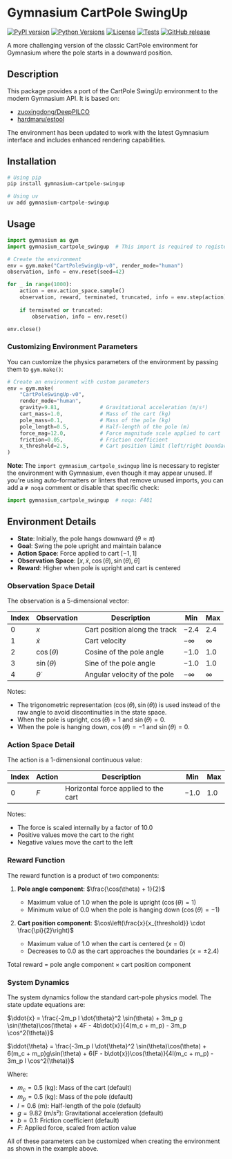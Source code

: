 # Gymnasium CartPole SwingUp

[![PyPI version](https://badge.fury.io/py/gymnasium-cartpole-swingup.svg)](https://badge.fury.io/py/gymnasium-cartpole-swingup)
[![Python Versions](https://img.shields.io/pypi/pyversions/gymnasium-cartpole-swingup)](https://pypi.org/project/gymnasium-cartpole-swingup/)
[![License](https://img.shields.io/github/license/nkiyohara/gymnasium-cartpole-swingup)](https://github.com/nkiyohara/gymnasium-cartpole-swingup/blob/main/LICENSE)
[![Tests](https://github.com/nkiyohara/gymnasium-cartpole-swingup/actions/workflows/python-tests.yml/badge.svg)](https://github.com/nkiyohara/gymnasium-cartpole-swingup/actions/workflows/python-tests.yml)
[![GitHub release](https://img.shields.io/github/v/release/nkiyohara/gymnasium-cartpole-swingup)](https://github.com/nkiyohara/gymnasium-cartpole-swingup/releases)

A more challenging version of the classic CartPole environment for Gymnasium where the pole starts in a downward position.

## Description

This package provides a port of the CartPole SwingUp environment to the modern Gymnasium API. It is based on:
- [zuoxingdong/DeepPILCO](https://github.com/zuoxingdong/DeepPILCO/blob/master/cartpole_swingup.py)
- [hardmaru/estool](https://github.com/hardmaru/estool/blob/master/custom_envs/cartpole_swingup.py)

The environment has been updated to work with the latest Gymnasium interface and includes enhanced rendering capabilities.

## Installation

```bash
# Using pip
pip install gymnasium-cartpole-swingup

# Using uv
uv add gymnasium-cartpole-swingup
```

## Usage

```python
import gymnasium as gym
import gymnasium_cartpole_swingup  # This import is required to register the environment, even if unused

# Create the environment
env = gym.make("CartPoleSwingUp-v0", render_mode="human")
observation, info = env.reset(seed=42)

for _ in range(1000):
    action = env.action_space.sample()
    observation, reward, terminated, truncated, info = env.step(action)
    
    if terminated or truncated:
        observation, info = env.reset()

env.close()
```

### Customizing Environment Parameters

You can customize the physics parameters of the environment by passing them to `gym.make()`:

```python
# Create an environment with custom parameters
env = gym.make(
    "CartPoleSwingUp-v0",
    render_mode="human",
    gravity=9.81,             # Gravitational acceleration (m/s²)
    cart_mass=1.0,            # Mass of the cart (kg)
    pole_mass=0.1,            # Mass of the pole (kg)
    pole_length=0.5,          # Half-length of the pole (m)
    force_mag=12.0,           # Force magnitude scale applied to cart
    friction=0.05,            # Friction coefficient
    x_threshold=2.5,          # Cart position limit (left/right boundary)
)
```

**Note**: The `import gymnasium_cartpole_swingup` line is necessary to register the environment with Gymnasium, even though it may appear unused. If you're using auto-formatters or linters that remove unused imports, you can add a `# noqa` comment or disable that specific check:

```python
import gymnasium_cartpole_swingup  # noqa: F401
```

## Environment Details

- **State**: Initially, the pole hangs downward ($\theta \approx \pi$)
- **Goal**: Swing the pole upright and maintain balance
- **Action Space**: Force applied to cart $[-1, 1]$
- **Observation Space**: $[x, \dot{x}, \cos(\theta), \sin(\theta), \dot{\theta}]$
- **Reward**: Higher when pole is upright and cart is centered

### Observation Space Detail

The observation is a 5-dimensional vector:

| Index | Observation          | Description                            | Min  | Max  |
|-------|---------------------|----------------------------------------|------|------|
| 0     | $x$                 | Cart position along the track           | $-2.4$ | $2.4$  |
| 1     | $\dot{x}$           | Cart velocity                           | $-\infty$ | $\infty$ |
| 2     | $\cos(\theta)$      | Cosine of the pole angle                | $-1.0$ | $1.0$  |
| 3     | $\sin(\theta)$      | Sine of the pole angle                  | $-1.0$ | $1.0$  |
| 4     | $\dot{\theta}$      | Angular velocity of the pole            | $-\infty$ | $\infty$ |

Notes:
- The trigonometric representation $(\cos(\theta), \sin(\theta))$ is used instead of the raw angle to avoid discontinuities in the state space.
- When the pole is upright, $\cos(\theta) = 1$ and $\sin(\theta) = 0$.
- When the pole is hanging down, $\cos(\theta) = -1$ and $\sin(\theta) = 0$.

### Action Space Detail

The action is a 1-dimensional continuous value:

| Index | Action              | Description                            | Min  | Max  |
|-------|---------------------|----------------------------------------|------|------|
| 0     | $F$                 | Horizontal force applied to the cart   | $-1.0$ | $1.0$  |

Notes:
- The force is scaled internally by a factor of $10.0$
- Positive values move the cart to the right
- Negative values move the cart to the left

### Reward Function

The reward function is a product of two components:
1. **Pole angle component**: $\frac{\cos(\theta) + 1}{2}$
   - Maximum value of $1.0$ when the pole is upright ($\cos(\theta) = 1$)
   - Minimum value of $0.0$ when the pole is hanging down ($\cos(\theta) = -1$)

2. **Cart position component**: $\cos\left(\frac{x}{x_{threshold}} \cdot \frac{\pi}{2}\right)$
   - Maximum value of $1.0$ when the cart is centered ($x = 0$)
   - Decreases to $0.0$ as the cart approaches the boundaries ($x = \pm 2.4$)

Total reward = pole angle component $\times$ cart position component

### System Dynamics

The system dynamics follow the standard cart-pole physics model. The state update equations are:

$\ddot{x} = \frac{-2m_p l \dot{\theta}^2 \sin(\theta) + 3m_p g \sin(\theta)\cos(\theta) + 4F - 4b\dot{x}}{4(m_c + m_p) - 3m_p \cos^2(\theta)}$

$\ddot{\theta} = \frac{-3m_p l \dot{\theta}^2 \sin(\theta)\cos(\theta) + 6(m_c + m_p)g\sin(\theta) + 6(F - b\dot{x})\cos(\theta)}{4l(m_c + m_p) - 3m_p l \cos^2(\theta)}$

Where:
- $m_c = 0.5$ (kg): Mass of the cart (default)
- $m_p = 0.5$ (kg): Mass of the pole (default)
- $l = 0.6$ (m): Half-length of the pole (default)
- $g = 9.82$ (m/s²): Gravitational acceleration (default)
- $b = 0.1$: Friction coefficient (default)
- $F$: Applied force, scaled from action value

All of these parameters can be customized when creating the environment as shown in the example above.
